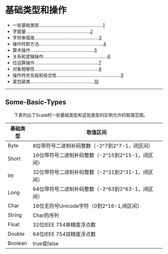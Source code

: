 # 基础类型和操作    
- 一些基础类型...................................................[1](#Some-Basic-Types)
- 字面量...................................................[2](#Literals)
- 字符串插值...................................................[3](#String-Interpolation)
- 操作符即方法...................................................[4](#Operators-Are-Method)
- 算术操作...................................................[5](#Arithmetic-Operations)
- 关系和逻辑操作...................................................[6](#Relational-And-Logical-Operations)
- 位运算操作...................................................[7](#Bitwise-Operations)
- 对象相等性...................................................[8](#Object-Equality)
- 操作符优先级和结合性...................................................[9](#Operator-Precedence-Associativity)
- 富包装类...................................................[10](#Rich-Wrappers)    

***
## Some-Basic-Types    
　　下表列出了Scala的一些基础类型和这些类型的实例允许的取值范围。    

|  基础类型  | 取值区间  
 | --- | ---      
 | Byte | 8位带符号二进制补码整数（-2^7到2^7-1，闭区间）    
 | Short | 16位带符号二进制补码整数（-2^15到2^15-1，闭区间）    
 | Int | 32位带符号二进制补码整数（-2^31到2^31-1，闭区间）    
 | Long | 64位带符号二进制补码整数（-2^63到2^63-1，闭区间）    
 | Char | 16位无符号Unicode字符（0到2^16-1,闭区间）    
 | String | Char的序列    
 | Float | 32位IEEE 754单精度浮点数    
 | Double | 64位IEEE 754双精度浮点数    
 | Boolean | true或false    
 
 


